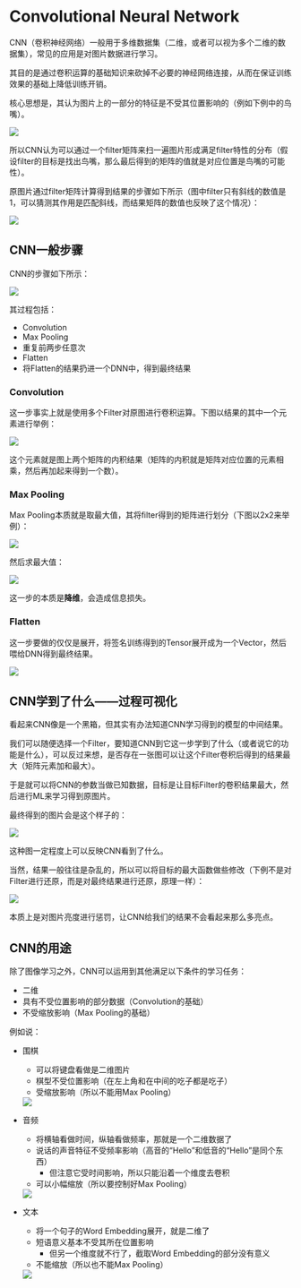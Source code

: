 # Convolutional Neural Network

CNN（卷积神经网络）一般用于多维数据集（二维，或者可以视为多个二维的数据集），常见的应用是对图片数据进行学习。

其目的是通过卷积运算的基础知识来砍掉不必要的神经网络连接，从而在保证训练效果的基础上降低训练开销。

核心思想是，其认为图片上的一部分的特征是不受其位置影响的（例如下例中的鸟嘴）。

<img src="img/1.png" />

所以CNN认为可以通过一个filter矩阵来扫一遍图片形成满足filter特性的分布（假设filter的目标是找出鸟嘴，那么最后得到的矩阵的值就是对应位置是鸟嘴的可能性）。

原图片通过filter矩阵计算得到结果的步骤如下所示（图中filter只有斜线的数值是1，可以猜测其作用是匹配斜线，而结果矩阵的数值也反映了这个情况）：

<img src="img/2.png" />



## CNN一般步骤

CNN的步骤如下所示：

<img src="img/3.png" />

其过程包括：

+ Convolution
+ Max Pooling
+ 重复前两步任意次
+ Flatten
+ 将Flatten的结果扔进一个DNN中，得到最终结果

### Convolution

这一步事实上就是使用多个Filter对原图进行卷积运算。下图以结果的其中一个元素进行举例：

<img src="img/4.png" />

这个元素就是图上两个矩阵的内积结果（矩阵的内积就是矩阵对应位置的元素相乘，然后再加起来得到一个数）。

### Max Pooling

Max Pooling本质就是取最大值，其将filter得到的矩阵进行划分（下图以2x2来举例）：

<img src="img/5.png" />

然后求最大值：

<img src="img/6.png" />

这一步的本质是**降维**，会造成信息损失。

### Flatten

这一步要做的仅仅是展开，将签名训练得到的Tensor展开成为一个Vector，然后喂给DNN得到最终结果。

<img src="img/7.png" />

## CNN学到了什么——过程可视化

看起来CNN像是一个黑箱，但其实有办法知道CNN学习得到的模型的中间结果。

我们可以随便选择一个Filter，要知道CNN到它这一步学到了什么（或者说它的功能是什么），可以反过来想，是否存在一张图可以让这个Filter卷积后得到的结果最大（矩阵元素加和最大）。

于是就可以将CNN的参数当做已知数据，目标是让目标Filter的卷积结果最大，然后进行ML来学习得到原图片。

最终得到的图片会是这个样子的：

<img src="img/8.png" />

这种图一定程度上可以反映CNN看到了什么。

当然，结果一般往往是杂乱的，所以可以将目标的最大函数做些修改（下例不是对Filter进行还原，而是对最终结果进行还原，原理一样）：

<img src="img/9.png" />

本质上是对图片亮度进行惩罚，让CNN给我们的结果不会看起来那么多亮点。

## CNN的用途

除了图像学习之外，CNN可以运用到其他满足以下条件的学习任务：

+ 二维
+ 具有不受位置影响的部分数据（Convolution的基础）
+ 不受缩放影响（Max Pooling的基础）

例如说：

+ 围棋

  + 可以将键盘看做是二维图片
  + 棋型不受位置影响（在左上角和在中间的吃子都是吃子）
  + 受缩放影响（所以不能用Max Pooling）

  <img src="img/10.png" />

+ 音频

  + 将横轴看做时间，纵轴看做频率，那就是一个二维数据了
  + 说话的声音特征不受频率影响（高音的“Hello”和低音的“Hello”是同个东西）
    + 但注意它受时间影响，所以只能沿着一个维度去卷积
  + 可以小幅缩放（所以要控制好Max Pooling）

  <img src="img/11.png" />

+ 文本

  + 将一个句子的Word Embedding展开，就是二维了
  + 短语意义基本不受其所在位置影响
    + 但另一个维度就不行了，截取Word Embedding的部分没有意义
  + 不能缩放（所以也不能Max Pooling）

  <img src="img/12.png" />


